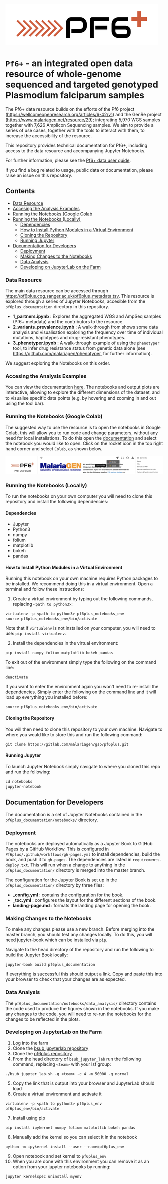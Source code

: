 !["PF6+ logo"](pf6plus_documentation/images/pf6plus-logo.png)

# `Pf6+` - an integrated open data resource of whole-genome sequenced and targeted genotyped Plasmodium falciparum samples

The Pf6+ data resource builds on the efforts of the Pf6 project (https://wellcomeopenresearch.org/articles/6-42/v1) and the GenRe project (https://www.malariagen.net/resource/29); integrating 5,970 WGS samples together with 7,626 Amplicon Sequencing samples. We aim to provide a series of use cases, together with the tools to interact with them, to increase the accessibility of the resource.

This repository provides technical documentation for Pf6+, including access to the data resource and accompanying Jupyter Notebooks.

For further information, please see the [Pf6+ data user guide](https://malariagen.github.io/Pf6plus/).

If you find a bug related to usage, public data or documentation, please raise an issue on this repository.

## Contents
  * [Data Resource](#Data-Resource)
  * [Accesing the Analysis Examples](#Accesing-the-Analysis-Examples)
  * [Running the Notebooks (Google Colab](#Running-the-Notebooks-(Google-Colab))
  * [Running the Notebooks (Locally)](#Running-the-Notebooks-(Locally))
    * [Dependencies](#Dependencies)
    * [How to Install Python Modules in a Virtual Environment](#How-to-Install-Python-Modules-in-a-Virtual-Environment)
    * [Cloning the Repository](#Cloning-the-Repository)
    * [Running Jupyter](#Running-Jupyter)
  * [Documentation for Developers](#Documentation-for-Developers)
    * [Deployment](#Deployment)
    * [Making Changes to the Notebooks](#Making-Changes-to-the-Notebooks)
    * [Data Analysis](#Data-Analysis)
    * [Developing on JupyterLab on the Farm](#Developing-on-JupyterLab-on-the-Farm)


### Data Resource

The main data resource can be accessed through https://pf6plus.cog.sanger.ac.uk/pf6plus_metadata.tsv. This resource is explored through a series of Jupyter Notebooks, accesible from the `pf6plus_documentation` directory in this repository.

- **1_partners.ipynb** : Explores the aggregated WGS and AmpSeq samples (Pf6+ metadata) and the contributors to the resource.
- **2_variants_prevalence.ipynb** : A walk-through from shows some data analysis and visualisation exploring the frequency over time of individual mutations, haplotypes and drug-resistant phenotypes.
- **3_phenotyper.ipynb** : A walk-through example of using the `phenotyper`  tool, to infer drug resistance status from genetic data alone (see https://github.com/malariagen/phenotyper, for further information).

We suggest exploring the Notebooks on this order. 

### Accesing the Analysis Examples

You can view the documentation [here](https://malariagen.github.io/Pf6plus/). The notebooks and output plots are interactive, allowing to explore the different dimensions of the dataset, and to visualise specific data points (e.g. by hovering and zooming in and out using the tool bar).

### Running the Notebooks (Google Colab)

The suggested way to use the resource is to open the notebooks in Google Colab, this will allow you to run code and change parameters, without any need for local installations. To do this open the [documentation](https://malariagen.github.io/Pf6plus/) and select the notebook you would like to open. Click on the rocket icon in the top right hand corner and select `Colab`, as shown below.

!["Open colab](pf6plus_documentation/images/open_colab.png)

### Running the Notebooks (Locally)

To run the notebooks on your own computer you will need to clone this repository and install the following dependencies: 

#### Dependencies

- Jupyter
- Python3 
- numpy
- folium
- matplotlib
- bokeh
- pandas

#### How to Install Python Modules in a Virtual Environment

Running this notebook on your own machine requires Python packages to be installed. We recommend doing this in a virtual environment. 
Open a terminal and follow these instructions:

1. Create a virtual environment by typing out the following commands, replacing `<path to python3>`:

```
virtualenv -p <path to python3> pf6plus_notebooks_env
source pf6plus_notebooks_env/bin/activate
```

Note that if `virtualenv` is not installed on your computer, you will need to use: `pip install virtualenv`. 

2. Install the dependencies in the virtual environment:

```
pip install numpy folium matplotlib bokeh pandas 
```

To exit out of the environment simply type the following on the command line:

```
deactivate
```

If you want to enter the environment again you won't need to re-install the dependencies. Simply enter the following on the command line and it will load up everything you installed before:

```
source pf6plus_notebooks_env/bin/activate
```

#### Cloning the Repository

You will then need to clone this repository to your own machine. Navigate to where you would like to store this and run the following command:

```
git clone https://gitlab.com/malariagen/gsp/pf6plus.git
```

#### Running Jupyter

To launch Jupyter Notebook simply navigate to where you cloned this repo and run the following:

```
cd notebooks
jupyter-notebook
```

## Documentation for Developers

The documentation is a set of Jupyter Notebooks contained in the `pf6plus_documentation/notebooks/` directory.

### Deployment

The notebooks are deployed automatically as a Jupyter Book to GitHub Pages by a GitHub Workflow. This is configured in `Pf6plus/.github/workflows/gh-pages.yml` to install dependencies, build the book, and push it to `gh-pages`. The dependencies are listed in `requirements-deploy.txt`. This will run when a change to anything in the `pf6plus_documentation/` directory is merged into the master branch.

The configuration for the Jupyter Book is set up in the `pf6plus_documentation/` directory by three files:

- **\_config.yml** : contains the configuration for the book.
- **\_toc.yml** : configures the layout for the different sections of the book.
- **landing-page.md** : formats the landing page for opening the book.

### Making Changes to the Notebooks

To make any changes please use a new branch. Before merging into the master branch, you should test any changes locally.
To do this, you will need jupyter-book which can be installed via `pip`.

Navigate to the head directory of the repository and run the following to build the Jupyter Book locally:

```
jupyter-book build pf6plus_documentation
```

If everything is successful this should output a link. Copy and paste this into your browser to check that your changes are as expected.

### Data Analysis

The `pf6plus_documentation/notebooks/data_analysis/` directory contains the code used to produce the figures shown in the notebooks. If you make any changes to the code, you will need to re-run the notebooks for the changes to be reflected in the plots.

### Developing on JupyterLab on the Farm

1. Log into the farm 
2. Clone the [bsub jupyterlab repository](https://github.com/wtsi-hgi/bsub_jupyter_lab)
3. Clone the [pf6plus repository](https://github.com/malariagen/Pf6plus)
4. From the head directory of `bsub_jupyter_lab` run the following command, replacing `<team>` with your lsf group:
```
./bsub_jupyter_lab.sh -g <team> -c 4 -m 50000 -q normal
```
5. Copy the link that is output into your browser and JupyterLab should load
6. Create a virtual environment and activate it
```
virtualenv -p <path to python3> pf6plus_env
pf6plus_env/bin/activate
```
7. Install using pip
```
pip install ipykernel numpy folium matplotlib bokeh pandas
```
8. Manually add the kernel so you can select it in the notebook
```
python -m ipykernel install --user --name=pf6plus_env
```
9. Open notebook and set kernel to `pf6plus_env`
10. When you are done with this environment you can remove it as an option from your jupyter notebooks by running:
```
jupyter kernelspec uninstall myenv 
```